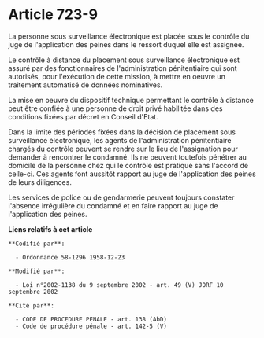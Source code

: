 # Article 723-9

La personne sous surveillance électronique est placée sous le contrôle du juge de l'application des peines dans le ressort
duquel elle est assignée.

Le contrôle à distance du placement sous surveillance électronique est assuré par des fonctionnaires de l'administration
pénitentiaire qui sont autorisés, pour l'exécution de cette mission, à mettre en oeuvre un traitement automatisé de données
nominatives.

La mise en oeuvre du dispositif technique permettant le contrôle à distance peut être confiée à une personne de droit privé
habilitée dans des conditions fixées par décret en Conseil d'Etat.

Dans la limite des périodes fixées dans la décision de placement sous surveillance électronique, les agents de
l'administration pénitentiaire chargés du contrôle peuvent se rendre sur le lieu de l'assignation pour demander à rencontrer
le condamné. Ils ne peuvent toutefois pénétrer au domicile de la personne chez qui le contrôle est pratiqué sans l'accord de
celle-ci. Ces agents font aussitôt rapport au juge de l'application des peines de leurs diligences.

Les services de police ou de gendarmerie peuvent toujours constater l'absence irrégulière du condamné et en faire rapport au
juge de l'application des peines.

**Liens relatifs à cet article**

	**Codifié par**:

	  - Ordonnance 58-1296 1958-12-23

	**Modifié par**:

	  - Loi n°2002-1138 du 9 septembre 2002 - art. 49 (V) JORF 10 septembre 2002

	**Cité par**:

	  - CODE DE PROCEDURE PENALE - art. 138 (AbD)
	  - Code de procédure pénale - art. 142-5 (V)
